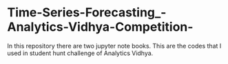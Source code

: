 # Time-Series-Forecasting_-Analytics-Vidhya-Competition-
In this repository there are two jupyter note books. This are the codes that I used in student hunt challenge of Analytics Vidhya.
